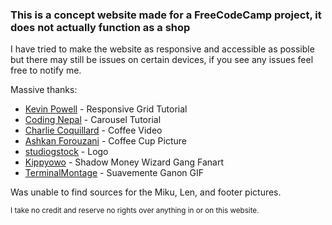 ### This is a concept website made for a FreeCodeCamp project, it does not actually function as a shop

I have tried to make the website as responsive and accessible as possible but there may still be issues on certain devices, if you see any issues feel free to notify me.

Massive thanks:
  - [Kevin Powell](https://www.youtube.com/watch?v=sKFW3wek21Q&t=648s) - Responsive Grid Tutorial
  - [Coding Nepal](https://www.youtube.com/watch?v=6QE8dXq9SOE) - Carousel Tutorial
  - [Charlie Coquillard](https://www.youtube.com/watch?v=Nu8kIIL-CDA) - Coffee Video
  - [Ashkan Forouzani](https://unsplash.com/photos/red-mug-and-plate-J3apc5HtxG8) - Coffee Cup Picture
  - [studiogstock](https://www.freepik.com/free-vector/delicious-coffee_4790920.htm) - Logo
  - [Kippyowo](https://www.newgrounds.com/art/view/kippyowo/shadow-wizard-money-gang-pixelart) - Shadow Money Wizard Gang Fanart
  - [TerminalMontage](https://www.youtube.com/watch?v=OiDx6aQ928o) - Suavemente Ganon GIF
    
Was unable to find sources for the Miku, Len, and footer pictures.

<sub>I take no credit and reserve no rights over anything in or on this website.</sub>
